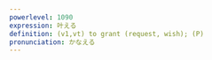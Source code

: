 ```yaml
---
powerlevel: 1090
expression: 叶える
definition: (v1,vt) to grant (request, wish); (P)
pronunciation: かなえる
---
```

